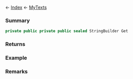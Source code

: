 ← [Index](Api-Index) ← [MyTexts](VRage.MyTexts)

### Summary

```csharp
private public private public sealed StringBuilder Get
```

### Returns

### Example

### Remarks

